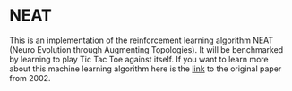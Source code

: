 # NEAT

This is an implementation of the reinforcement learning algorithm NEAT (Neuro Evolution through Augmenting Topologies). It will be benchmarked by learning to play Tic Tac Toe against itself. If you want to learn more about this machine learning algorithm here is the [link](http://nn.cs.utexas.edu/downloads/papers/stanley.ec02.pdf "Original Paper") to the original paper from 2002.